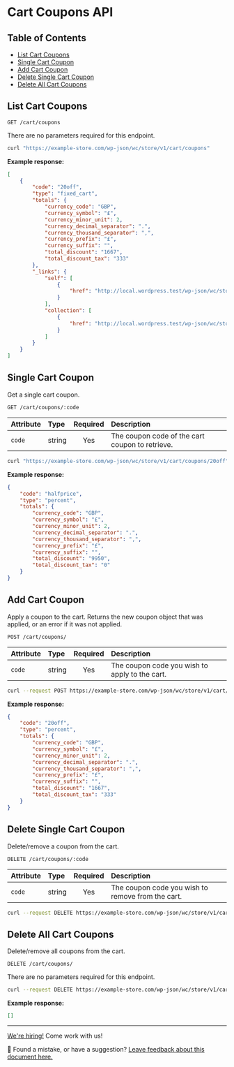 # Cart Coupons API <!-- omit in toc -->

## Table of Contents <!-- omit in toc -->

-   [List Cart Coupons](#list-cart-coupons)
-   [Single Cart Coupon](#single-cart-coupon)
-   [Add Cart Coupon](#add-cart-coupon)
-   [Delete Single Cart Coupon](#delete-single-cart-coupon)
-   [Delete All Cart Coupons](#delete-all-cart-coupons)

## List Cart Coupons

```http
GET /cart/coupons
```

There are no parameters required for this endpoint.

```sh
curl "https://example-store.com/wp-json/wc/store/v1/cart/coupons"
```

**Example response:**

```json
[
	{
		"code": "20off",
		"type": "fixed_cart",
		"totals": {
			"currency_code": "GBP",
			"currency_symbol": "£",
			"currency_minor_unit": 2,
			"currency_decimal_separator": ".",
			"currency_thousand_separator": ",",
			"currency_prefix": "£",
			"currency_suffix": "",
			"total_discount": "1667",
			"total_discount_tax": "333"
		},
		"_links": {
			"self": [
				{
					"href": "http://local.wordpress.test/wp-json/wc/store/v1/cart/coupons/20off"
				}
			],
			"collection": [
				{
					"href": "http://local.wordpress.test/wp-json/wc/store/v1/cart/coupons"
				}
			]
		}
	}
]
```

## Single Cart Coupon

Get a single cart coupon.

```http
GET /cart/coupons/:code
```

| Attribute | Type   | Required | Description                                     |
| :-------- | :----- | :------: | :---------------------------------------------- |
| `code`    | string |   Yes    | The coupon code of the cart coupon to retrieve. |

```sh
curl "https://example-store.com/wp-json/wc/store/v1/cart/coupons/20off"
```

**Example response:**

```json
{
	"code": "halfprice",
	"type": "percent",
	"totals": {
		"currency_code": "GBP",
		"currency_symbol": "£",
		"currency_minor_unit": 2,
		"currency_decimal_separator": ".",
		"currency_thousand_separator": ",",
		"currency_prefix": "£",
		"currency_suffix": "",
		"total_discount": "9950",
		"total_discount_tax": "0"
	}
}
```

## Add Cart Coupon

Apply a coupon to the cart. Returns the new coupon object that was applied, or an error if it was not applied.

```http
POST /cart/coupons/
```

| Attribute | Type   | Required | Description                                    |
| :-------- | :----- | :------: | :--------------------------------------------- |
| `code`    | string |   Yes    | The coupon code you wish to apply to the cart. |

```sh
curl --request POST https://example-store.com/wp-json/wc/store/v1/cart/coupons?code=20off
```

**Example response:**

```json
{
	"code": "20off",
	"type": "percent",
	"totals": {
		"currency_code": "GBP",
		"currency_symbol": "£",
		"currency_minor_unit": 2,
		"currency_decimal_separator": ".",
		"currency_thousand_separator": ",",
		"currency_prefix": "£",
		"currency_suffix": "",
		"total_discount": "1667",
		"total_discount_tax": "333"
	}
}
```

## Delete Single Cart Coupon

Delete/remove a coupon from the cart.

```http
DELETE /cart/coupons/:code
```

| Attribute | Type   | Required | Description                                       |
| :-------- | :----- | :------: | :------------------------------------------------ |
| `code`    | string |   Yes    | The coupon code you wish to remove from the cart. |

```sh
curl --request DELETE https://example-store.com/wp-json/wc/store/v1/cart/coupons/20off
```

## Delete All Cart Coupons

Delete/remove all coupons from the cart.

```http
DELETE /cart/coupons/
```

There are no parameters required for this endpoint.

```sh
curl --request DELETE https://example-store.com/wp-json/wc/store/v1/cart/coupons
```

**Example response:**

```json
[]
```

<!-- FEEDBACK -->

---

[We're hiring!](https://woocommerce.com/careers/) Come work with us!

🐞 Found a mistake, or have a suggestion? [Leave feedback about this document here.](https://github.com/woocommerce/woocommerce-gutenberg-products-block/issues/new?assignees=&labels=type%3A+documentation&template=--doc-feedback.md&title=Feedback%20on%20./src/StoreApi/docs/cart-coupons.md)

<!-- /FEEDBACK -->
